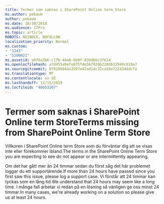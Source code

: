 ```yaml
---
title: Termer som saknas i SharePoint Online term Store
ms.author: pebaum
author: pebaum
ms.date: 10/30/2018
ms.audience: ITPro
ms.topic: article
ROBOTS: NOINDEX, NOFOLLOW
localization_priority: Normal
ms.custom:
- "1243"
- "5200021"
ms.assetid: a0f6a3b6-c17b-44a6-bb0f-039dbbc3f614
ms.openlocfilehash: a7d455a9efe675f4a56f920b220db32949c019a7
ms.sourcegitcommit: 0f0186044a3597e42ad14c32ca58e7224344dcfa
ms.translationtype: MT
ms.contentlocale: sv-SE
ms.lasthandoff: 12/15/2019
ms.locfileid: "40053207"
---
```

# <a name="terms-missing-from-sharepoint-online-term-store"></a><span data-ttu-id="2909e-102">Termer som saknas i SharePoint Online term Store</span><span class="sxs-lookup"><span data-stu-id="2909e-102">Terms missing from SharePoint Online Term Store</span></span>

<span data-ttu-id="2909e-103">Villkoren i SharePoint Online term Store som du förväntar dig att se visas inte eller förekommer ibland.</span><span class="sxs-lookup"><span data-stu-id="2909e-103">The terms in the SharePoint Online Term Store you are expecting to see do not appear or are intermittently appearing.</span></span>
  
<span data-ttu-id="2909e-104">Om det har gått mer än 24 timmar sedan du först såg det här problemet loggar du ett supportärende.</span><span class="sxs-lookup"><span data-stu-id="2909e-104">If more than 24 hours have passed since you first saw this issue, please log a support case.</span></span> <span data-ttu-id="2909e-105">Vi förstår att 24 timmar kan tyckas som en lång tid.</span><span class="sxs-lookup"><span data-stu-id="2909e-105">We understand that 24 hours may seem like a long time.</span></span> <span data-ttu-id="2909e-106">I många fall arbetar vi redan på en lösning så vänligen ge oss minst 24 timmar.</span><span class="sxs-lookup"><span data-stu-id="2909e-106">In many cases, we're already working on a solution so please give us at least 24 hours.</span></span>
  